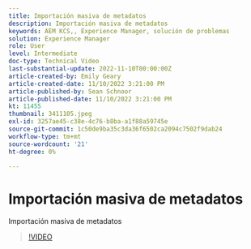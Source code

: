 ```yaml
---
title: Importación masiva de metadatos
description: Importación masiva de metadatos
keywords: AEM KCS,, Experience Manager, solución de problemas
solution: Experience Manager
role: User
level: Intermediate
doc-type: Technical Video
last-substantial-update: 2022-11-10T00:00:00Z
article-created-by: Emily Geary
article-created-date: 11/10/2022 3:21:00 PM
article-published-by: Sean Schnoor
article-published-date: 11/10/2022 3:21:00 PM
kt: 11455
thumbnail: 3411105.jpeg
exl-id: 3257ae45-c38e-4c76-b8ba-a1f88a59745e
source-git-commit: 1c50de9ba35c3da36f6502ca2094c7502f9dab24
workflow-type: tm+mt
source-wordcount: '21'
ht-degree: 0%

---
```


# Importación masiva de metadatos

Importación masiva de metadatos

>[!VIDEO](https://video.tv.adobe.com/v/3411105/?quality=12&learn=on)

